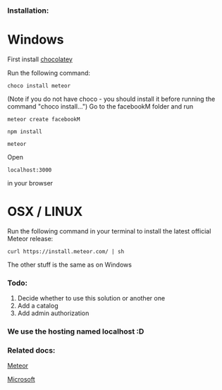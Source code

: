 ### Installation:
# Windows

First install [chocolatey](https://chocolatey.org/install)

Run the following command:
```
choco install meteor
```
(Note if you do not have choco - you should install it before running the command "choco install...")
Go to the facebookM folder
and run 
```
meteor create facebookM
```
```
npm install
```
```
meteor
```
Open 
```
localhost:3000
```
in your browser
# OSX / LINUX
Run the following command in your terminal to install the latest official Meteor release:
```
curl https://install.meteor.com/ | sh
```
The other stuff is the same as on Windows
### Todo:
1) Decide whether to use this solution or another one
2) Add a catalog
3) Add admin authorization
### We use the hosting named localhost :D
### Related docs:
[Meteor](http://docs.meteor.com/api/accounts.html#Meteor-loginWith<ExternalService>)

[Microsoft](https://apps.dev.microsoft.com/#/appList)



